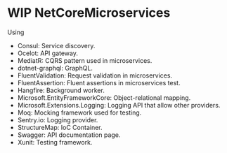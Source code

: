 # WIP NetCoreMicroservices

Using
 - Consul: Service discovery.
 - Ocelot: API gateway.
 - MediatR: CQRS pattern used in microservices.
 - dotnet-graphql: GraphQL.
 - FluentValidation: Request validation in microservices.
 - FluentAssertion: Fluent assertions in microservices test.
 - Hangfire: Background worker.
 - Microsoft.EntityFrameworkCore: Object-relational mapping.
 - Microsoft.Extensions.Logging: Logging API that allow other providers.
 - Moq: Mocking framework used for testing.
 - Sentry.io: Logging provider.
 - StructureMap: IoC Container.
 - Swagger: API documentation page.
 - Xunit: Testing framework.
